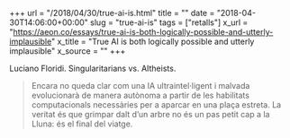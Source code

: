 +++
url = "/2018/04/30/true-ai-is.html"
title = ""
date = "2018-04-30T14:06:00+00:00"
slug = "true-ai-is"
tags = ["retalls"]
x_url = "https://aeon.co/essays/true-ai-is-both-logically-possible-and-utterly-implausible"
x_title = "True AI is both logically possible and utterly implausible"
x_source = ""
+++


Luciano Floridi. Singularitarians vs. AItheists.

> Encara no queda clar com una IA ultraintel·ligent i malvada evolucionarà de manera autònoma a partir de les habilitats computacionals necessàries per a aparcar en una plaça estreta. La veritat és que grimpar dalt d’un arbre no és un pas petit cap a la Lluna: és el final del viatge.

